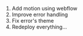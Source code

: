 1. Add motion using webflow
2. Improve error handling
3. Fix error's theme
4. Redeploy everything...
